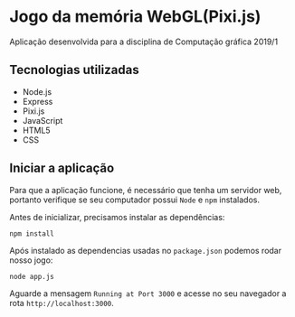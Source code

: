 # Jogo da memória WebGL(Pixi.js)

Aplicação desenvolvida para a disciplina de Computação gráfica 2019/1

## Tecnologias utilizadas

* Node.js
* Express
* Pixi.js
* JavaScript
* HTML5
* CSS

## Iniciar a aplicação

Para que a aplicação funcione, é necessário que tenha um servidor web, portanto verifique se seu computador possui `Node` e `npm` instalados.

Antes de inicializar, precisamos instalar as dependências:

```
npm install
```

Após instalado as dependencias usadas no `package.json` podemos rodar nosso jogo:


```
node app.js
```

Aguarde a mensagem `Running at Port 3000` e acesse no seu navegador a rota `http://localhost:3000`.

